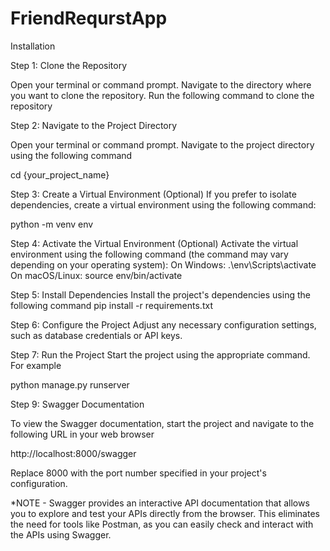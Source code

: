 # FriendRequrstApp
Installation

Step 1: Clone the Repository

Open your terminal or command prompt.
Navigate to the directory where you want to clone the repository.
Run the following command to clone the repository

Step 2: Navigate to the Project Directory

Open your terminal or command prompt.
Navigate to the project directory using the following command

cd {your_project_name}

Step 3: Create a Virtual Environment (Optional)
If you prefer to isolate dependencies, create a virtual environment using the following command:

python -m venv env

Step 4: Activate the Virtual Environment (Optional)
Activate the virtual environment using the following command (the command may vary depending on your operating system):
On Windows:
.\env\Scripts\activate
On macOS/Linux:
source env/bin/activate

Step 5: Install Dependencies
Install the project's dependencies using the following command
pip install -r requirements.txt

Step 6: Configure the Project
Adjust any necessary configuration settings, such as database credentials or API keys.

Step 7: Run the Project
Start the project using the appropriate command. For example

python manage.py runserver


Step 9: Swagger Documentation

To view the Swagger documentation, start the project and navigate to the following URL in your web browser

http://localhost:8000/swagger

Replace 8000 with the port number specified in your project's configuration.

*NOTE - Swagger provides an interactive API documentation that allows you to explore and test your APIs directly from the browser. This eliminates the need for tools like Postman, as you can easily check and interact with the APIs using Swagger.
